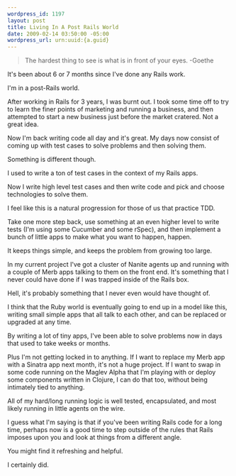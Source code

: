 ```yaml
--- 
wordpress_id: 1197
layout: post
title: Living In A Post Rails World
date: 2009-02-14 03:50:00 -05:00
wordpress_url: urn:uuid:{a.guid}
---
```

<blockquote>
    <p>The hardest thing to see is what is in front of your eyes. -Goethe</p>
</blockquote>

<p>It's been about 6 or 7 months since I've done any Rails work. </p>

<p>I'm in a post-Rails world.</p>

<p>After working in Rails for 3 years, I was burnt out. I took some time off to try to learn the finer points of marketing and running a business, and then attempted to start a new business just before the market cratered. Not a great idea.</p>

<p>Now I'm back writing code all day and it's great. My days now consist of coming up with test cases to solve problems and then solving them. </p>

<p>Something is different though. </p>

<p>I used to write a ton of test cases in the context of my Rails apps.</p>

<p>Now I write high level test cases and then write code and pick and choose technologies to solve them.</p>

<p>I feel like this is a natural progression for those of us that practice TDD. </p>

<p>Take one more step back, use something at an even higher level to write tests (I'm using some Cucumber and some rSpec), and then implement a bunch of little apps to make what you want to happen, happen.</p>

<p>It keeps things simple, and keeps the problem from growing too large.</p>

<p>In my current project I've got a cluster of Nanite agents up and running with a couple of Merb apps talking to them on the front end. It's something that I never could have done if I was trapped inside of the Rails box.</p>

<p>Hell, it's probably something that I never even would have thought of.</p>

<p>I think that the Ruby world is eventually going to end up in a model like this, writing small simple apps that all talk to each other, and can be replaced or upgraded at any time.</p>

<p>By writing a lot of tiny apps, I've been able to solve problems now in days that used to take weeks or months.</p>

<p>Plus I'm not getting locked in to anything. If I want to replace my Merb app with a Sinatra app next month, it's not a huge project. If I want to swap in some code running on the Maglev Alpha that I'm playing with or deploy some components written in Clojure, I can do that too, without being intimately tied to anything.</p>

<p>All of my hard/long running logic is well tested, encapsulated, and most likely running in little agents on the wire.</p>

<p>I guess what I'm saying is that if you've been writing Rails code for a long time, perhaps now is a good time to step outside of the rules that Rails imposes upon you and look at things from a different angle.</p>

<p>You might find it refreshing and helpful.</p>

<p>I certainly did.</p>
